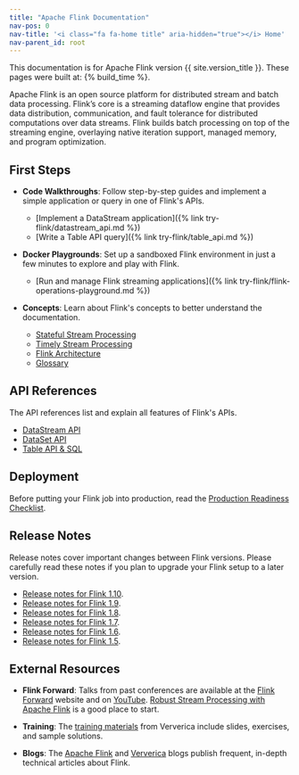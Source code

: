 ```yaml
---
title: "Apache Flink Documentation"
nav-pos: 0
nav-title: '<i class="fa fa-home title" aria-hidden="true"></i> Home'
nav-parent_id: root
---
```

<!--
Licensed to the Apache Software Foundation (ASF) under one
or more contributor license agreements.  See the NOTICE file
distributed with this work for additional information
regarding copyright ownership.  The ASF licenses this file
to you under the Apache License, Version 2.0 (the
"License"); you may not use this file except in compliance
with the License.  You may obtain a copy of the License at

  http://www.apache.org/licenses/LICENSE-2.0

Unless required by applicable law or agreed to in writing,
software distributed under the License is distributed on an
"AS IS" BASIS, WITHOUT WARRANTIES OR CONDITIONS OF ANY
KIND, either express or implied.  See the License for the
specific language governing permissions and limitations
under the License.
-->

This documentation is for Apache Flink version {{ site.version_title }}. These pages were built at: {% build_time %}.

Apache Flink is an open source platform for distributed stream and batch data processing. Flink’s core is a streaming dataflow engine that provides data distribution, communication, and fault tolerance for distributed computations over data streams. Flink builds batch processing on top of the streaming engine, overlaying native iteration support, managed memory, and program optimization.

## First Steps

* **Code Walkthroughs**: Follow step-by-step guides and implement a simple application or query in one of Flink's APIs. 
  * [Implement a DataStream application]({% link try-flink/datastream_api.md %})
  * [Write a Table API query]({% link try-flink/table_api.md %})

* **Docker Playgrounds**: Set up a sandboxed Flink environment in just a few minutes to explore and play with Flink.
  * [Run and manage Flink streaming applications]({% link try-flink/flink-operations-playground.md %})

* **Concepts**: Learn about Flink's concepts to better understand the documentation.
  * [Stateful Stream Processing](concepts/stateful-stream-processing.html)
  * [Timely Stream Processing](concepts/timely-stream-processing.html)
  * [Flink Architecture](concepts/flink-architecture.html)
  * [Glossary](concepts/glossary.html)

## API References

The API references list and explain all features of Flink's APIs.

* [DataStream API](dev/datastream_api.html)
* [DataSet API](dev/batch/index.html)
* [Table API &amp; SQL](dev/table/index.html)

## Deployment

Before putting your Flink job into production, read the [Production Readiness Checklist](ops/production_ready.html).

## Release Notes

Release notes cover important changes between Flink versions. Please carefully read these notes if you plan to upgrade your Flink setup to a later version. 

* [Release notes for Flink 1.10](release-notes/flink-1.10.html).
* [Release notes for Flink 1.9](release-notes/flink-1.9.html).
* [Release notes for Flink 1.8](release-notes/flink-1.8.html).
* [Release notes for Flink 1.7](release-notes/flink-1.7.html).
* [Release notes for Flink 1.6](release-notes/flink-1.6.html).
* [Release notes for Flink 1.5](release-notes/flink-1.5.html).

## External Resources

- **Flink Forward**: Talks from past conferences are available at the [Flink Forward](http://flink-forward.org/) website and on [YouTube](https://www.youtube.com/channel/UCY8_lgiZLZErZPF47a2hXMA). [Robust Stream Processing with Apache Flink](http://2016.flink-forward.org/kb_sessions/robust-stream-processing-with-apache-flink/) is a good place to start.

- **Training**: The [training materials](https://training.ververica.com/) from Ververica include slides, exercises, and sample solutions.

- **Blogs**: The [Apache Flink](https://flink.apache.org/blog/) and [Ververica](https://www.ververica.com/blog) blogs publish frequent, in-depth technical articles about Flink.
